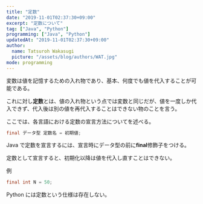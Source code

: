 ```yaml
---
title: "定数"
date: "2019-11-01T02:37:30+09:00"
excerpt: "定数について"
tag: ["Java", "Python"]
programming: ["Java", "Python"]
updatedAt: "2019-11-01T02:37:30+09:00"
author:
  name: Tatsuroh Wakasugi
  picture: "/assets/blog/authors/WAT.jpg"
mode: programming
---
```


変数は値を記憶するための入れ物であり、基本、何度でも値を代入することが可能である。

これに対し**定数**とは、値の入れ物という点では変数と同じだが、値を一度しか代入できず、代入後は別の値を再代入することはできない物のことを言う。

ここでは、各言語における定数の宣言方法についてを述べる。

<div class="note_content_by_programming_language" id="note_content_Java">

```java
final データ型 定数名 = 初期値;
```

Java で定数を宣言するには、宣言時にデータ型の前に**final**修飾子をつける。

定数として宣言すると、初期化以降は値を代入し直すことはできない。

例

```java
final int N = 50;
```

</div>
<div class="note_content_by_programming_language" id="note_content_Python">

Python には定数という仕様は存在しない。

</div>
